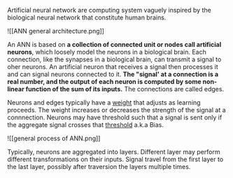 
Artificial neural network are computing system vaguely inspired by the biological neural network that constitute human brains.

![[ANN general architecture.png]]

An ANN is based on **a collection of connected unit or nodes call artificial neurons**, which loosely model the neurons in a biological brain. Each connection, like the synapses in a biological brain, can transmit a signal to oher neurons. An artificial neuron that receives a signal then processes it and can signal neurons connected to it. **The "signal' at a connection is a real number, and the output of each neuron is computed by some non-linear function of the sum of its inputs.** The connections are called edges.

Neurons and edges typically have a [weight](Weights.md) that adjusts as learning proceeds. The weight increases or decreases the strength of the signal at a connnection. Neurons may have threshold such that a signal is sent only if the aggregate signal crosses that [threshold](Bias.md) a.k.a Bias. 

![[general process of ANN.png]]

Typically, neurons are aggregated into layers. Different layer may perform different transformations on their inputs. Signal travel from the first layer to the last layer, possibly after traversion the layers multiple times.